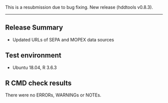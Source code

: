 This is a resubmission due to bug fixing.
New release (hddtools v0.8.3).

---------------------------------

## Release Summary

* Updated URLs of SEPA and MOPEX data sources

## Test environment
* Ubuntu 18.04, R 3.6.3

## R CMD check results

There were no ERRORs, WARNINGs or NOTEs.
